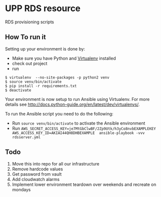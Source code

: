 UPP RDS resource
===

RDS provisioning scripts


How To run it
------

Setting up your environment is done by:
* Make sure you have Python and [Virtualenv](https://virtualenv.pypa.io/en/stable/) installed
* check out project
* run
```
$ virtualenv  --no-site-packages -p python2 venv
$ source venv/bin/activate
$ pip install -r requirements.txt
$ deactivate
```
Your environment is now setup to run Ansible using Virtualenv. For more details see http://docs.python-guide.org/en/latest/dev/virtualenvs/.

To run the Ansible script you need to do the following:
* Run `source venv/bin/activate` to activate the Ansible environment
* Run `AWS_SECRET_ACCESS_KEY=je7MtGbClwBF/2Zp9Utk/h3yCo8nvbEXAMPLEKEY AWS_ACCESS_KEY_ID=AKIAI44QH8DHBEXAMPLE  ansible-playbook -vvv rdsserver.yml`


Todo
------
1. Move this into repo for all our infrastructure
2. Remove hardcode values
3. Get password from vault
4. Add cloudwatch alarms
5. Implement lower environment teardown over weekends and recreate on mondays
